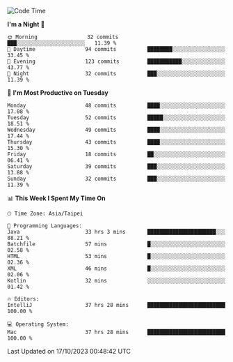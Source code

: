 <!--START_SECTION:waka-->
![Code Time](http://img.shields.io/badge/Code%20Time-524%20hrs%2032%20mins-blue)

**I'm a Night 🦉** 

```text
🌞 Morning                32 commits          ███░░░░░░░░░░░░░░░░░░░░░░   11.39 % 
🌆 Daytime                94 commits          ████████░░░░░░░░░░░░░░░░░   33.45 % 
🌃 Evening                123 commits         ███████████░░░░░░░░░░░░░░   43.77 % 
🌙 Night                  32 commits          ███░░░░░░░░░░░░░░░░░░░░░░   11.39 % 
```
📅 **I'm Most Productive on Tuesday** 

```text
Monday                   48 commits          ████░░░░░░░░░░░░░░░░░░░░░   17.08 % 
Tuesday                  52 commits          █████░░░░░░░░░░░░░░░░░░░░   18.51 % 
Wednesday                49 commits          ████░░░░░░░░░░░░░░░░░░░░░   17.44 % 
Thursday                 43 commits          ████░░░░░░░░░░░░░░░░░░░░░   15.30 % 
Friday                   18 commits          ██░░░░░░░░░░░░░░░░░░░░░░░   06.41 % 
Saturday                 39 commits          ███░░░░░░░░░░░░░░░░░░░░░░   13.88 % 
Sunday                   32 commits          ███░░░░░░░░░░░░░░░░░░░░░░   11.39 % 
```


📊 **This Week I Spent My Time On** 

```text
🕑︎ Time Zone: Asia/Taipei

💬 Programming Languages: 
Java                     33 hrs 3 mins       ██████████████████████░░░   88.21 % 
Batchfile                57 mins             █░░░░░░░░░░░░░░░░░░░░░░░░   02.58 % 
HTML                     53 mins             █░░░░░░░░░░░░░░░░░░░░░░░░   02.36 % 
XML                      46 mins             █░░░░░░░░░░░░░░░░░░░░░░░░   02.06 % 
Kotlin                   32 mins             ░░░░░░░░░░░░░░░░░░░░░░░░░   01.42 % 

🔥 Editors: 
IntelliJ                 37 hrs 28 mins      █████████████████████████   100.00 % 

💻 Operating System: 
Mac                      37 hrs 28 mins      █████████████████████████   100.00 % 
```


 Last Updated on 17/10/2023 00:48:42 UTC
<!--END_SECTION:waka-->
